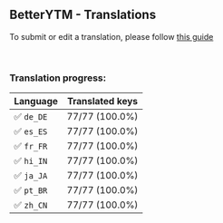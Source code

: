## BetterYTM - Translations
To submit or edit a translation, please follow [this guide](../../contributing.md#submitting-translations)

<br>

### Translation progress:
| Language | Translated keys |
| -------- | --------------- |
| ✅ `de_DE` | 77/77 (100.0%) |
| ✅ `es_ES` | 77/77 (100.0%) |
| ✅ `fr_FR` | 77/77 (100.0%) |
| ✅ `hi_IN` | 77/77 (100.0%) |
| ✅ `ja_JA` | 77/77 (100.0%) |
| ✅ `pt_BR` | 77/77 (100.0%) |
| ✅ `zh_CN` | 77/77 (100.0%) |
